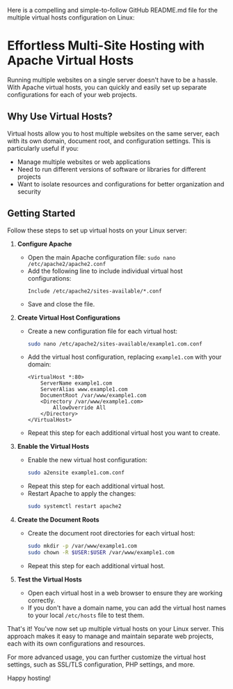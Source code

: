 Here is a compelling and simple-to-follow GitHub README.md file for the multiple virtual hosts configuration on Linux:

# Effortless Multi-Site Hosting with Apache Virtual Hosts

Running multiple websites on a single server doesn't have to be a hassle. With Apache virtual hosts, you can quickly and easily set up separate configurations for each of your web projects.

## Why Use Virtual Hosts?

Virtual hosts allow you to host multiple websites on the same server, each with its own domain, document root, and configuration settings. This is particularly useful if you:

- Manage multiple websites or web applications
- Need to run different versions of software or libraries for different projects
- Want to isolate resources and configurations for better organization and security

## Getting Started

Follow these steps to set up virtual hosts on your Linux server:

1. **Configure Apache**
   - Open the main Apache configuration file: `sudo nano /etc/apache2/apache2.conf`
   - Add the following line to include individual virtual host configurations:
     ```
     Include /etc/apache2/sites-available/*.conf
     ```
   - Save and close the file.

2. **Create Virtual Host Configurations**
   - Create a new configuration file for each virtual host:
     ```bash
     sudo nano /etc/apache2/sites-available/example1.com.conf
     ```
   - Add the virtual host configuration, replacing `example1.com` with your domain:
     ```
     <VirtualHost *:80>
         ServerName example1.com
         ServerAlias www.example1.com
         DocumentRoot /var/www/example1.com
         <Directory /var/www/example1.com>
             AllowOverride All
         </Directory>
     </VirtualHost>
     ```
   - Repeat this step for each additional virtual host you want to create.

3. **Enable the Virtual Hosts**
   - Enable the new virtual host configuration:
     ```bash
     sudo a2ensite example1.com.conf
     ```
   - Repeat this step for each additional virtual host.
   - Restart Apache to apply the changes:
     ```bash
     sudo systemctl restart apache2
     ```

4. **Create the Document Roots**
   - Create the document root directories for each virtual host:
     ```bash
     sudo mkdir -p /var/www/example1.com
     sudo chown -R $USER:$USER /var/www/example1.com
     ```
   - Repeat this step for each additional virtual host.

5. **Test the Virtual Hosts**
   - Open each virtual host in a web browser to ensure they are working correctly.
   - If you don't have a domain name, you can add the virtual host names to your local `/etc/hosts` file to test them.

That's it! You've now set up multiple virtual hosts on your Linux server. This approach makes it easy to manage and maintain separate web projects, each with its own configurations and resources.

For more advanced usage, you can further customize the virtual host settings, such as SSL/TLS configuration, PHP settings, and more.

Happy hosting!